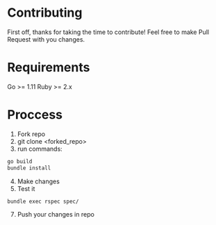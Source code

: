# Contributing
First off, thanks for taking the time to contribute! Feel free to make Pull Request with you changes.


# Requirements

Go >= 1.11
Ruby >= 2.x

# Proccess

1. Fork repo
2. git clone <forked_repo>
3. run commands:
```bash
go build
bundle install
```
4. Make changes
6. Test it
```bash
bundle exec rspec spec/
```
7. Push your changes in repo
